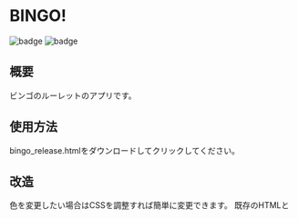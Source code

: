 # BINGO!

![badge](https://shields.io/badge/JavaScript-F7DF1E?logo=JavaScript&logoColor=000&style=flat-square)
![badge](https://shields.io/badge/HTML-%E2%98%85%E2%98%85%E2%98%85%E2%98%85%E2%98%85-f06529?logo=html5&logoColor=white&labelColor=f06529)
## 概要
ビンゴのルーレットのアプリです。

## 使用方法
bingo_release.htmlをダウンロードしてクリックしてください。

## 改造
色を変更したい場合はCSSを調整すれば簡単に変更できます。
既存のHTMLと<script>の中身に触らない限りはすぐ戻せます。

## 技術など
gitやコンソールが使いづらい動作環境のために素のJavascriptで動作するよう開発しました。
また、ファイルをワンクリックで動くよう設定したので設定の保存などもできません。
アニメーションの実装にかなり時間を使い見た目は最低限になってしまったと思います。

## 変更ログ
2024/12/27 ファイル整理とreadmeを読みやすく